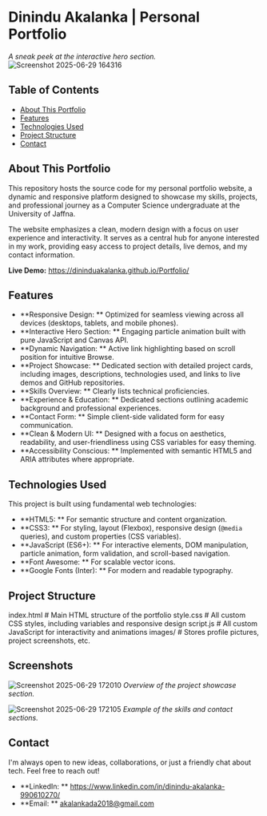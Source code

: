 # Dinindu Akalanka | Personal Portfolio


_A sneak peek at the interactive hero section._
![Screenshot 2025-06-29 164316](https://github.com/user-attachments/assets/aefce1b9-fb9a-4f7d-af60-bf0e29b95c87)

## Table of Contents

* [About This Portfolio](#about-this-portfolio)
* [Features](#features)
* [Technologies Used](#technologies-used)
* [Project Structure](#project-structure)
* [Contact](#contact)

## About This Portfolio

This repository hosts the source code for my personal portfolio website, a dynamic and responsive platform designed to showcase my skills, projects, and professional journey as a Computer Science undergraduate at the University of Jaffna.

The website emphasizes a clean, modern design with a focus on user experience and interactivity. It serves as a central hub for anyone interested in my work, providing easy access to project details, live demos, and my contact information.

**Live Demo:**  https://dininduakalanka.github.io/Portfolio/


## Features

* **Responsive Design: ** Optimized for seamless viewing across all devices (desktops, tablets, and mobile phones).
* **Interactive Hero Section: ** Engaging particle animation built with pure JavaScript and Canvas API.
* **Dynamic Navigation: ** Active link highlighting based on scroll position for intuitive Browse.
* **Project Showcase: ** Dedicated section with detailed project cards, including images, descriptions, technologies used, and links to live demos and GitHub repositories.
* **Skills Overview: ** Clearly lists technical proficiencies.
* **Experience & Education: ** Dedicated sections outlining academic background and professional experiences.
* **Contact Form: ** Simple client-side validated form for easy communication.
* **Clean & Modern UI: ** Designed with a focus on aesthetics, readability, and user-friendliness using CSS variables for easy theming.
* **Accessibility Conscious: ** Implemented with semantic HTML5 and ARIA attributes where appropriate.

## Technologies Used

This project is built using fundamental web technologies:

* **HTML5: ** For semantic structure and content organization.
* **CSS3: ** For styling, layout (Flexbox), responsive design (`@media` queries), and custom properties (CSS variables).
* **JavaScript (ES6+): ** For interactive elements, DOM manipulation, particle animation, form validation, and scroll-based navigation.
* **Font Awesome: ** For scalable vector icons.
* **Google Fonts (Inter): ** For modern and readable typography.

## Project Structure
index.html         # Main HTML structure of the portfolio
style.css          # All custom CSS styles, including variables and responsive design
script.js          # All custom JavaScript for interactivity and animations
images/            # Stores profile pictures, project screenshots, etc.

## Screenshots

![Screenshot 2025-06-29 172010](https://github.com/user-attachments/assets/08335399-5b17-4929-8984-bc161c2cfa5f)
_Overview of the project showcase section._

![Screenshot 2025-06-29 172105](https://github.com/user-attachments/assets/4f412c47-d78e-4007-83c5-1c22732b52b9)
_Example of the skills and contact sections._

## Contact

I'm always open to new ideas, collaborations, or just a friendly chat about tech. Feel free to reach out!

* **LinkedIn: ** https://www.linkedin.com/in/dinindu-akalanka-990610270/
* **Email: ** akalankada2018@gmail.com
